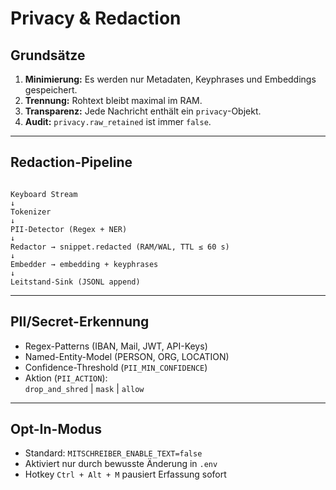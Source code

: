 # Privacy & Redaction

## Grundsätze

1. **Minimierung:** Es werden nur Metadaten, Keyphrases und Embeddings gespeichert.  
2. **Trennung:** Rohtext bleibt maximal im RAM.  
3. **Transparenz:** Jede Nachricht enthält ein `privacy`-Objekt.  
4. **Audit:** `privacy.raw_retained` ist immer `false`.

---

## Redaction-Pipeline

```text

Keyboard Stream
↓
Tokenizer
↓
PII-Detector (Regex + NER)
↓
Redactor → snippet.redacted (RAM/WAL, TTL ≤ 60 s)
↓
Embedder → embedding + keyphrases
↓
Leitstand-Sink (JSONL append)

```

---

## PII/Secret-Erkennung

- Regex-Patterns (IBAN, Mail, JWT, API-Keys)
- Named-Entity-Model (PERSON, ORG, LOCATION)
- Confidence-Threshold (`PII_MIN_CONFIDENCE`)
- Aktion (`PII_ACTION`):  
  `drop_and_shred` | `mask` | `allow`

---

## Opt-In-Modus

- Standard: `MITSCHREIBER_ENABLE_TEXT=false`
- Aktiviert nur durch bewusste Änderung in `.env`
- Hotkey `Ctrl + Alt + M` pausiert Erfassung sofort
